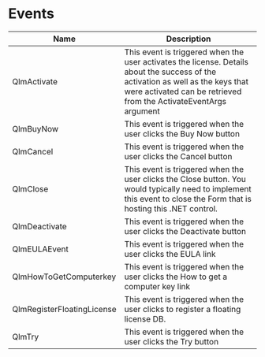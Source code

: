 # Events

<table data-full-width="true"><thead><tr><th>Name</th><th>Description</th></tr></thead><tbody><tr><td>QlmActivate</td><td>This event is triggered when the user activates the license. Details about the success of the activation as well as the keys that were activated can be retrieved from the ActivateEventArgs argument</td></tr><tr><td>QlmBuyNow</td><td>This event is triggered when the user clicks the Buy Now button</td></tr><tr><td>QlmCancel</td><td>This event is triggered when the user clicks the Cancel button</td></tr><tr><td>QlmClose</td><td>This event is triggered when the user clicks the Close button. You would typically need to implement this event to close the Form that is hosting this .NET control.</td></tr><tr><td>QlmDeactivate</td><td>This event is triggered when the user clicks the Deactivate button</td></tr><tr><td>QlmEULAEvent</td><td>This event is triggered when the user clicks the EULA link</td></tr><tr><td>QlmHowToGetComputerkey</td><td>This event is triggered when the user clicks the How to get a computer key link</td></tr><tr><td>QlmRegisterFloatingLicense</td><td>This event is triggered when the user clicks to register a floating license DB.</td></tr><tr><td>QlmTry</td><td>This event is triggered when the user clicks the Try button</td></tr></tbody></table>
